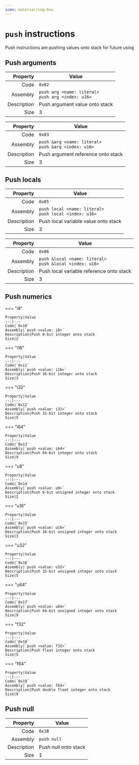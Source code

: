 ```yaml
---
icon: material/cog-box
---
```

# `push` instructions
Push instructions are pushing values onto stack for future using

## Push arguments

Property|Value
--:|---
Code|`0x02`
Assembly|`push arg <name: literal>`<br/>`push arg <index: u16>`
Description|Push argument value onto stack
Size|3

Property|Value
--:|---
Code|`0x03`
Assembly|`push &arg <name: literal>`<br/>`push &arg <index: u16>`
Description|Push argument reference onto stack
Size|3

## Push locals

Property|Value
--:|---
Code|`0x05`
Assembly|`push local <name: literal>`<br/>`push local <index: u16>`
Description|Push local variable value onto stack
Size|3

Property|Value
--:|---
Code|`0x06`
Assembly|`push &local <name: literal>`<br/>`push &local <index: u16>`
Description|Push local variable reference onto stack
Size|3

## Push numerics

=== "i8"

	Property|Value
	--:|---
	Code|`0x10`
	Assembly|`push <value: i8>`
	Description|Push 8-bit integer onto stack
	Size|2

=== "i16"

	Property|Value
	--:|---
	Code|`0x11`
	Assembly|`push <value: i16>`
	Description|Push 16-bit integer onto stack
	Size|3

=== "i32"

	Property|Value
	--:|---
	Code|`0x12`
	Assembly|`push <value: i32>`
	Description|Push 32-bit integer onto stack
	Size|5

=== "i64"

	Property|Value
	--:|---
	Code|`0x13`
	Assembly|`push <value: i64>`
	Description|Push 64-bit integer onto stack
	Size|9

=== "u8"

	Property|Value
	--:|---
	Code|`0x14`
	Assembly|`push <value: u8>`
	Description|Push 8-bit unsigned integer onto stack
	Size|2

=== "u16"

	Property|Value
	--:|---
	Code|`0x15`
	Assembly|`push <value: u16>`
	Description|Push 16-bit unsigned integer onto stack
	Size|3

=== "u32"

	Property|Value
	--:|---
	Code|`0x16`
	Assembly|`push <value: u32>`
	Description|Push 32-bit unsigned integer onto stack
	Size|5

=== "u64"

	Property|Value
	--:|---
	Code|`0x17`
	Assembly|`push <value: u64>`
	Description|Push 64-bit unsigned integer onto stack
	Size|9

=== "f32"

	Property|Value
	--:|---
	Code|`0x18`
	Assembly|`push <value: f32>`
	Description|Push float integer onto stack
	Size|5

=== "f64"

	Property|Value
	--:|---
	Code|`0x19`
	Assembly|`push <value: f64>`
	Description|Push double float integer onto stack
	Size|9

## Push null

Property|Value
--:|---
Code|`0x1B`
Assembly|`push null`
Description|Push null onto stack
Size|1